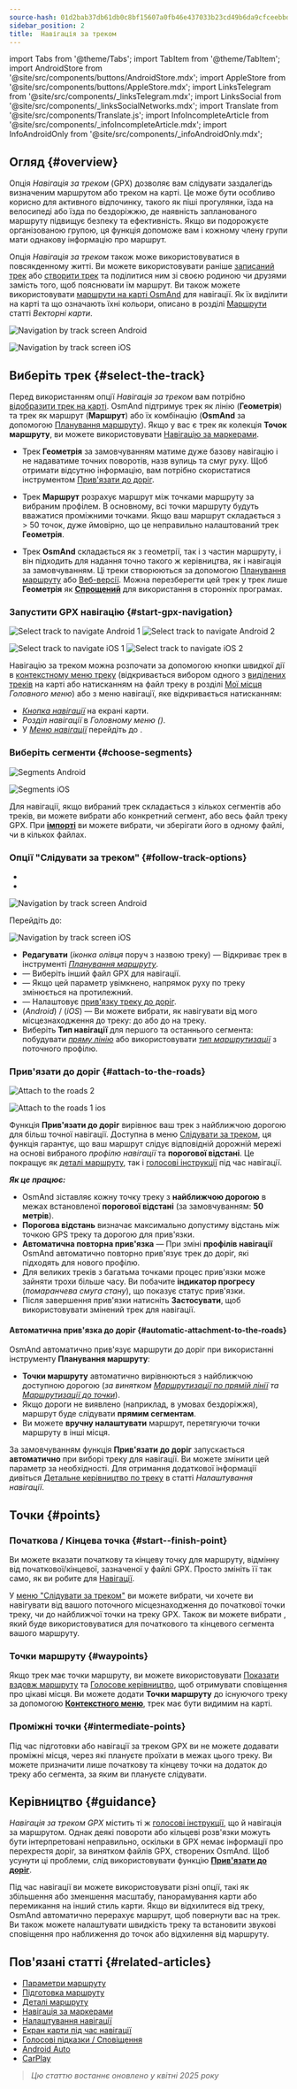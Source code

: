 ```yaml
---
source-hash: 01d2bab37db61db0c8bf15607a0fb46e437033b23cd49b6da9cfceebbded535a
sidebar_position: 2
title:  Навігація за треком
---
```

import Tabs from '@theme/Tabs';
import TabItem from '@theme/TabItem';
import AndroidStore from '@site/src/components/buttons/AndroidStore.mdx';
import AppleStore from '@site/src/components/buttons/AppleStore.mdx';
import LinksTelegram from '@site/src/components/_linksTelegram.mdx';
import LinksSocial from '@site/src/components/_linksSocialNetworks.mdx';
import Translate from '@site/src/components/Translate.js';
import InfoIncompleteArticle from '@site/src/components/_infoIncompleteArticle.mdx';
import InfoAndroidOnly from '@site/src/components/_infoAndroidOnly.mdx';



## Огляд {#overview}

Опція *Навігація за треком* (GPX) дозволяє вам слідувати заздалегідь визначеним маршрутом або треком на карті. Це може бути особливо корисно для активного відпочинку, такого як піші прогулянки, їзда на велосипеді або їзда по бездоріжжю, де наявність запланованого маршруту підвищує безпеку та ефективність. Якщо ви подорожуєте організованою групою, ця функція допоможе вам і кожному члену групи мати однакову інформацію про маршрут.

Опція *Навігація за треком* також може використовуватися в повсякденному житті. Ви можете використовувати раніше [записаний трек](../../plugins/trip-recording.md) або [створити трек](../../personal/tracks/manage-tracks.md#create-a-track) та поділитися ним зі своєю родиною чи друзями замість того, щоб пояснювати їм маршрут. Ви також можете використовувати [маршрути на карті OsmAnd](../../../../blog/routes/) для навігації. Як їх виділити на карті та що означають їхні кольори, описано в розділі [Маршрути](../../map/vector-maps.md#routes) статті *Векторні карти*.

<Tabs groupId="operating-systems">

<TabItem value="android" label="Android">

![Navigation by track screen Android](@site/static/img/navigation/gpx/navigation_gpx_android.png)

</TabItem>

<TabItem value="ios" label="iOS">

![Navigation by track screen iOS](@site/static/img/navigation/gpx/navigation_gpx_ios.png)

</TabItem>

</Tabs>


## Виберіть трек {#select-the-track}

Перед використанням опції *Навігація за треком* вам потрібно [відобразити трек на карті](../../map/tracks/index.md#display-tracks-on-the-map). OsmAnd підтримує трек як лінію (**Геометрія**) та трек як маршрут (**Маршрут**) або їх комбінацію (**OsmAnd** за допомогою [Планування маршруту](../../plan-route/create-route.md)). Якщо у вас є трек як колекція **Точок маршруту**, ви можете використовувати [Навігацію за маркерами](./markers-navigation.md).


- Трек **Геометрія** за замовчуванням матиме дуже базову навігацію і не надаватиме точних поворотів, назв вулиць та смуг руху. Щоб отримати відсутню інформацію, вам потрібно скористатися інструментом [Прив'язати до доріг](#attach-to-the-roads).

- Трек **Маршрут** розрахує маршрут між точками маршруту за вибраним профілем. В основному, всі точки маршруту будуть вважатися проміжними точками. Якщо ваш маршрут складається з > 50 точок, дуже ймовірно, що це неправильно налаштований трек **Геометрія**.

- Трек **OsmAnd** складається як з геометрії, так і з частин маршруту, і він підходить для надання точно такого ж керівництва, як і навігація за замовчуванням. Ці треки створюються за допомогою [Планування маршруту](../../plan-route/create-route.md) або [Веб-версії](../../web/index.md). Можна перезберегти цей трек у трек лише **Геометрія** як [**Спрощений**](../../plan-route/create-route.md#save-route) для використання в сторонніх програмах.


### Запустити GPX навігацію {#start-gpx-navigation}

<Tabs groupId="operating-systems">

<TabItem value="android" label="Android">

![Select track to navigate Android 1](@site/static/img/navigation/gpx/follow_track_andr_1.png) ![Select track to navigate Android 2](@site/static/img/navigation/gpx/follow_track_andr_2.png)

</TabItem>

<TabItem value="ios" label="iOS">

![Select track to navigate iOS 1](@site/static/img/navigation/gpx/follow_track_ios_1.png) ![Select track to navigate iOS 2](@site/static/img/navigation/gpx/follow_track_ios_2.png)

</TabItem>

</Tabs>

Навігацію за треком можна розпочати за допомогою кнопки швидкої дії в [контекстному меню треку](../../map/tracks/track-context-menu.md#quick-actions) (відкривається вибором одного з [виділених треків](./route-navigation.md#history-of-previous-routes) на карті або натисканням на файл треку в розділі [Мої місця](../../personal/myplaces.md) *Головного меню*) або з меню навігації, яке відкривається натисканням:

- [*Кнопка навігації*](../../widgets/map-buttons.md#directions) на екрані карти.
- *Розділ навігації* в *Головному меню* *(<Translate android="true" ids="shared_string_menu,shared_string_navigation"/>)*.
- У [*Меню навігації*](./route-navigation.md#navigation-menu) перейдіть до *<Translate android="true" ids="shared_string_settings,follow_track"/>*.

### Виберіть сегменти {#choose-segments}

<Tabs groupId="operating-systems">

<TabItem value="android" label="Android">

![Segments Android](@site/static/img/navigation/gpx/segments_andr.png)

</TabItem>

<TabItem value="ios" label="iOS">

![Segments iOS](@site/static/img/navigation/gpx/segments_ios.png)

</TabItem>

</Tabs>

Для навігації, якщо вибраний трек складається з кількох сегментів або треків, ви можете вибрати або конкретний сегмент, або весь файл треку GPX. При **[імпорті](../../personal/tracks/manage-tracks.md#import)** ви можете вибрати, чи зберігати його в одному файлі, чи в кількох файлах.


### Опції "Слідувати за треком" {#follow-track-options}

<Tabs groupId="operating-systems">

<TabItem value="android" label="Android">

- *<Translate android="true" ids="shared_string_navigation,shared_string_settings,follow_track"/>*
- *<Translate android="true" ids="help_article_map_track_context_menu_name,shared_string_options,follow_track"/>*

![Navigation by track screen Android](@site/static/img/navigation/gpx/follow_the_track_5-1_andr.png)

</TabItem>

<TabItem value="ios" label="iOS">

Перейдіть до: *<Translate ios="true" ids="shared_string_navigation,shared_string_settings,follow_track"/>*


![Navigation by track screen iOS](@site/static/img/navigation/gpx/follow_the_track_4-1_ios.png)

</TabItem>

</Tabs>

- **Редагувати** (*іконка олівця* поруч з назвою треку) — Відкриває трек в інструменті [*Планування маршруту*](../../plan-route/create-route.md).
- **<Translate android="true" ids="select_another_track"/>** — Виберіть інший файл GPX для навігації.
- **<Translate android="true" ids="gpx_option_reverse_route"/>** — Якщо цей параметр увімкнено, напрямок руху по треку змінюється на протилежний.
- **<Translate android="true" ids="attach_to_the_roads"/>** — Налаштовує [прив'язку треку до доріг](#attach-to-the-roads).
- **<Translate android="true" ids="pass_whole_track_descr"/>** (*Android*) / **<Translate ios="true" ids="point_to_navigate"/>** (*iOS*) — Ви можете вибрати, як навігувати від мого місцезнаходження до треку:
до *<Translate android="true" ids="start_of_the_track"/>* або до *<Translate android="true" ids="nearest_point"/>* на треку.
- Виберіть **Тип навігації** для першого та останнього сегмента: побудувати [*пряму лінію*](../routing/straight-line-routing.md) або використовувати [*тип маршрутизації*](../routing/osmand-routing.md#routing-types) з поточного профілю.


### Прив'язати до доріг {#attach-to-the-roads}

<Tabs groupId="operating-systems">

<TabItem value="android" label="Android">

![Attach to the roads 2](@site/static/img/navigation/gpx/attach_roads_gpx_andr_2.png)

</TabItem>

<TabItem value="ios" label="iOS">

![Attach to the roads 1 ios](@site/static/img/navigation/gpx/attach_to_the_roads_ios.png)

</TabItem>

</Tabs>

Функція **Прив'язати до доріг** вирівнює ваш трек з найближчою дорогою для більш точної навігації. Доступна в меню [Слідувати за треком](#follow-track-options), ця функція гарантує, що ваш маршрут слідує відповідній дорожній мережі на основі вибраного *профілю навігації* та **порогової відстані**. Це покращує як [деталі маршруту](../setup/route-details.md), так і [голосові інструкції](#guidance) під час навігації.

***Як це працює:***

- OsmAnd зіставляє кожну точку треку з **найближчою дорогою** в межах встановленої **порогової відстані** (за замовчуванням: **50 метрів**).
- **Порогова відстань** визначає максимально допустиму відстань між точкою GPS треку та дорогою для прив'язки.
- **Автоматична повторна прив'язка** — При зміні **профілів навігації** OsmAnd автоматично повторно прив'язує трек до доріг, які підходять для нового профілю.
- Для великих треків з багатьма точками процес прив'язки може зайняти трохи більше часу. Ви побачите **індикатор прогресу** (*помаранчева смуга стану*), що показує статус прив'язки.
- Після завершення прив'язки натисніть **Застосувати**, щоб використовувати змінений трек для навігації.

#### Автоматична прив'язка до доріг {#automatic-attachment-to-the-roads}

OsmAnd автоматично прив'язує маршрути до доріг при використанні інструменту **Планування маршруту**:

- **Точки маршруту** автоматично вирівнюються з найближчою доступною дорогою (*за винятком [Маршрутизації по прямій лінії](../../navigation/routing/straight-line-routing.md) та [Маршрутизації до точки](../../navigation/routing/direct-to-point-routing.md)*).
- Якщо дороги не виявлено (наприклад, в умовах бездоріжжя), маршрут буде слідувати **прямим сегментам**.
- Ви можете **вручну налаштувати** маршрут, перетягуючи точки маршруту в інші місця.

За замовчуванням функція **Прив'язати до доріг** запускається **автоматично** при виборі треку для навігації. Ви можете змінити цей параметр за необхідності. Для отримання додаткової інформації дивіться [Детальне керівництво по треку](../guidance/navigation-settings.md#detailed-track-guidance) в статті *Налаштування навігації*.


## Точки {#points}

### Початкова / Кінцева точка {#start--finish-point}

Ви можете вказати початкову та кінцеву точку для маршруту, відмінну від початкової/кінцевої, зазначеної у файлі GPX. Просто змініть її так само, як ви робите для [Навігації](../setup/route-navigation.md#select-starting-point).

У [меню "Слідувати за треком"](#follow-track-options) ви можете вибрати, чи хочете ви навігувати від вашого поточного місцезнаходження до початкової точки треку, чи до найближчої точки на треку GPX. Також ви можете вибрати [<Translate android="true" ids="nav_type_hint"/>](../routing/osmand-routing.md#routing-types), який буде використовуватися для початкового та кінцевого сегмента вашого маршруту.

### Точки маршруту {#waypoints}

Якщо трек має точки маршруту, ви можете використовувати [Показати вздовж маршруту](../guidance/map-during-navigation.md#show-points-along-the-route) та [Голосове керівництво](../guidance/voice-navigation.md#voice-settings), щоб отримувати сповіщення про цікаві місця. Ви можете додати **Точки маршруту** до існуючого треку за допомогою **[Контекстного меню](../../map/map-context-menu.md#-add--edit--track-waypoint)**, трек має бути видимим на карті.

### Проміжні точки {#intermediate-points}

Під час підготовки або навігації за треком GPX ви не можете додавати проміжні місця, через які плануєте проїхати в межах цього треку. Ви можете призначити лише початкову та кінцеву точки на додаток до треку або сегмента, за яким ви плануєте слідувати.

## Керівництво {#guidance}

*Навігація за треком GPX* містить ті ж [голосові інструкції](../guidance/voice-navigation.md), що й навігація за маршрутом. Однак деякі повороти або кільцеві розв'язки можуть бути інтерпретовані неправильно, оскільки в GPX немає інформації про перехрестя доріг, за винятком файлів GPX, створених OsmAnd. Щоб усунути ці проблеми, слід використовувати функцію [**Прив'язати до доріг**](#attach-to-the-roads).

Під час навігації ви можете використовувати різні опції, такі як збільшення або зменшення масштабу, панорамування карти або перемикання на інший стиль карти. Якщо ви відхилитеся від треку, OsmAnd автоматично перерахує маршрут, щоб повернути вас на трек. Ви також можете налаштувати швидкість треку та встановити звукові сповіщення про наближення до точок або відхилення від маршруту.


## Пов'язані статті {#related-articles}

- [Параметри маршруту](../routing/osmand-routing.md#routing-types)
- [Підготовка маршруту](./route-navigation.md)
- [Деталі маршруту](./route-details.md)
- [Навігація за маркерами](./markers-navigation.md)
- [Налаштування навігації](../guidance/navigation-settings.md)
- [Екран карти під час навігації](../guidance/map-during-navigation.md)
- [Голосові підказки / Сповіщення](../guidance/voice-navigation.md)
- [Android Auto](../auto-car.md)
- [CarPlay](../car-play.md)

> *Цю статтю востаннє оновлено у квітні 2025 року*